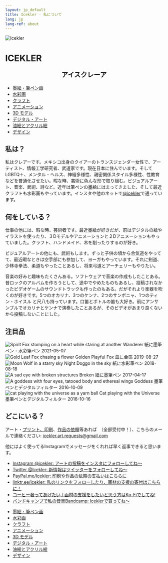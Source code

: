 ```yaml
---
layout: jp_default
title: Icekler - 私について
lang: jp
lang-ref: about
---
```

<div id="icekler_logo_container_small">
<img id="icekler_logo_small" src="/assets/New logo_2.png" title="Icekler" alt="Icekler">
<h1 id="icekler_small">ICEKLER</h1>
<h2 id="icekler_small" style="width:100%;text-align:center;display:block;margin-top:-1em;padding-top:1em;">アイスクレーア</h2>
</div>

<ul class="visual_links">
    <a href="/jp/visual-art/ink/"><li id="visual_link_ink">墨絵・筆ペン画</li></a>
    <a href="/jp/visual-art/watercolor/"><li id="visual_link_watercolor">水彩画</li></a>
    <a href="/jp/visual-art/crafting/"><li id="visual_link_crafting">クラフト</li></a>
    <a href="/jp/visual-art/animation/"><li id="visual_link_animation">アニメーション</li></a>
    <a href="/jp/visual-art/3Dmodel/"><li id="visual_link_3Dmodel">3D モデル</li></a>
    <a href="/jp/visual-art/digital/"><li id="visual_link_digital">デジタル・アート</li></a>
    <a href="/jp/visual-art/oil_acrylics/"><li id="visual_link_oil_acrylics">油絵とアクリル絵</li></a>
    <a href="/jp/visual-art/design/"><li id="visual_link_design">デザイン</li></a>
</ul>

## 私は？

私はクレアーです。メキシコ出身のクイアーのトランスジェンダー女性で、アーティスト、情報工学研究者、武道家です。現在日本に住んでいます。そしてLGBTQ＋、メンタル・ヘルス、神経多様性、親密関係スタイル多様性、性教育などを普通化させたい。暇な時、芸術に色んな形で取り組む。ビジュアルアート、音楽、武術、詩など。近年は筆ペンの墨絵にはまってきました、そして最近クラフトも水彩画もやっています。インスタや他のネットで[@icekler](https://www.instagram.com/icekler/)で通っています。

## 何をしている？

仕事の他には、暇な時、芸術者です。最近墨絵が好きだが、前はデジタルの絵やイラストを使ったり、３Dモデルやアニメーションと２Dアニメーションもやっていました。クラフト、ハンドメイド、木を削ったりするのが好き。

ビジュアルアートの他にも、武術もします。ずっと子供の頃から合気道をやってて、最近暇なときは空手部にも参加して、ヨーガもやっています。それに剣道、少林寺拳法、柔道もやったことあるし、将来弓道とアーチェリーもやりたい。

音楽の好みと趣味もたくさんある。ソフトウェアで音楽の作成もしたことある。昔ロックのアルバムを作ろうとして、途中でやめたものもあるし、投稿されなかったビデオゲームのサウンドトラックも作ったのもある。だがそれより楽器を吹くのが好きです。5つのオカリナ、3つのケンナ、2つのサンポニャ、1つのティン・ホイスル と尺八も持っています。口笛とボトルの笛も大好き。前にアンサンブルでオカリナとケンナで演奏したことあるが、そのビデオがあまり良くないから投稿しないことにした。

## 注目品

<div class="art-gallery-container">
    <div class="art-gallery">
        <div class="art-div">
        <img class="art_img_square" src="/assets/visual_art_thumbnails/watercolor/2021/2021-05-07_Wanderer.jpg" title="Spirit Fox stomping on a heart while staring at another" alt="Spirit Fox stomping on a heart while staring at another">
        <span class="art_desc">
            <span class="art_title">Wanderer</span>
            <span class="art_medium">紙に墨筆ペン・水彩筆ペン</span>
            <span class="art_date">2021-05-07</span>
        </span>
        </div>
        <div class="art-div">
        <img class="art_img_square" src="/assets/visual_art_thumbnails/crafting/2019/gold_leaf_fox/2019-08-27_13.55.32.jpg" title="Gold Leaf Fox chasing a flower" alt="Gold Leaf Fox chasing a flower">
        <span class="art_desc">
            <span class="art_title">Golden Playful Fox</span>
            <span class="art_medium">皿に金箔</span>
            <span class="art_date">2019-08-27</span>
        </span>
        </div>
        <div class="art-div">
        <img class="art_img_square" src="/assets/visual_art_thumbnails/watercolor/2018/2018-08-18_Night_doggo_in_the_sky-color.jpg" title="Moon Wolf in a starry sky" alt="Moon Wolf in a starry sky">
        <span class="art_desc">
            <span class="art_title">Night Doggo in the sky</span>
            <span class="art_medium">紙に水彩筆ペン</span>
            <span class="art_date">2018-08-18</span>
        </span>
        </div>
        <div class="art-div">
        <img class="art_img_square" src="/assets/visual_art_thumbnails/ink/2017/2017-04-17_Broken.jpg" title="A sad eye with broken structures" alt="A sad eye with broken structures">
        <span class="art_desc">
            <span class="art_title">Broken</span>
            <span class="art_medium">紙に墨筆ペン</span>
            <span class="art_date">2017-04-17</span>
        </span>
        </div>
        <div class="art-div">
        <img class="art_img_square" src="/assets/visual_art_thumbnails/ink/2016/2016-10-09__08_Goddess.jpg" title="A goddess with four eyes, tatooed body and ethereal wings" alt="A goddess with four eyes, tatooed body and ethereal wings">
        <span class="art_desc">
            <span class="art_title">Goddess</span>
            <span class="art_medium">墨筆ペンとデジタルフィルター</span>
            <span class="art_date">2016-10-09</span>
        </span>
        </div>
        <div class="art-div">
        <img class="art_img_square" src="/assets/visual_art_thumbnails/ink/2016/2016-10-16__15_Cat-playing-with-the-Universe.jpg" title="cat playing with the universe as a yarn ball" alt="cat playing with the universe as a yarn ball">
        <span class="art_desc">
            <span class="art_title">Cat playing with the Universe</span>
            <span class="art_medium">墨筆ペンとデジタルフィルター</span>
            <span class="art_date">2016-10-16</span>
        </span>
        </div>
    </div>
</div>

## どこにいる？

アート・[プリント、印刷](mailto:icekler.art.requests@gmail.com)、[作品の依頼](mailto:icekler.art.requests@gmail.com)等あれば　（全部受付中！）、こちらのメールで連絡ください: [icekler.art.requests@gmail.com](mailto:icekler.art.requests@gmail.com)

他にはよく使ってるInstagramでメッセージをくれれば早く返事できると思います。

- [Instagram @icekler:  アートの投稿をインスタにフォローしてね〜](https://www.instagram.com/icekler/)
- [Twitter @Icekler:  新情報はツイッターをフォローしてね〜 ](https://twitter.com/Icekler)
- [PayPal.me/Icekler:  印刷や作品の依頼の支払いはこちらに](https://www.paypal.me/icekler)
- [linktr.ee/icekler:  私のリンクをフォローしたり、画材の支援の寄付はこちらに！](https://linktr.ee/icekler)
- [コーヒー奢ってあげたい / 画材の支援をしたいと思う方はKo-Fiでしてね!](https://ko-fi.com/icekler)
- [バンドキャンプで私の音楽Bandcamp: Iceklerで買ってね〜](https://icekler.bandcamp.com)

<ul class="visual_links">
    <a href="/jp/visual-art/ink/"><li id="visual_link_ink">墨絵・筆ペン画</li></a>
    <a href="/jp/visual-art/watercolor/"><li id="visual_link_watercolor">水彩画</li></a>
    <a href="/jp/visual-art/crafting/"><li id="visual_link_crafting">クラフト</li></a>
    <a href="/jp/visual-art/animation/"><li id="visual_link_animation">アニメーション</li></a>
    <a href="/jp/visual-art/3Dmodel/"><li id="visual_link_3Dmodel">3D モデル</li></a>
    <a href="/jp/visual-art/digital/"><li id="visual_link_digital">デジタル・アート</li></a>
    <a href="/jp/visual-art/oil_acrylics/"><li id="visual_link_oil_acrylics">油絵とアクリル絵</li></a>
    <a href="/jp/visual-art/design/"><li id="visual_link_design">デザイン</li></a>
</ul>
